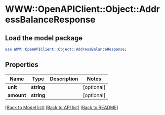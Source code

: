 # WWW::OpenAPIClient::Object::AddressBalanceResponse

## Load the model package
```perl
use WWW::OpenAPIClient::Object::AddressBalanceResponse;
```

## Properties
Name | Type | Description | Notes
------------ | ------------- | ------------- | -------------
**unit** | **string** |  | [optional] 
**amount** | **string** |  | [optional] 

[[Back to Model list]](../README.md#documentation-for-models) [[Back to API list]](../README.md#documentation-for-api-endpoints) [[Back to README]](../README.md)


